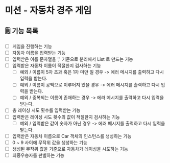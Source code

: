 # 미션 - 자동차 경주 게임

## 🗒 기능 목록

- [ ] 게임을 진행하는 기능
- [ ] 자동차 이름을 입력받는 기능
- [ ] 입력받은 이름 문자열을 ',' 기준으로 분리해서 List 로 만드는 기능
- [ ] 입력받은 자동차 이름이 적절한지 검사하는 기능
    - [ ] 예외 / 이름이 5자 초과 혹은 1자 미만 일 경우 -> 에러 메시지를 출력하고 다시 입력을 받는다.
    - [ ] 예외 / 이름이 공백으로 이루어져 있을 경우 -> 에러 메시지를 출력하고 다시 입력을 받는다.
    - [ ] 예외 / 중복되는 이름이 존재하는 경우 -> 에러 메시지를 출력하고 다시 입력을 받는다.
- [ ] 총 레이싱 시도 횟수를 입력받는 기능
- [ ] 입력받은 레이싱 시도 횟수의 값이 적절한지 검사하는 기능 
    - [ ] 예외 / 입력받은 값이 숫자가 아닌 경우 -> 에러 메시지를 출력하고 다시 입력을 받는다.
- [ ] 입력받은 자동차 이름으로 Car 객체의 인스턴스를 생성하는 기능
- [ ] 0 ~ 9 사이에 무작위 값을 생성하는 기능
- [ ] 생성된 무작위 값을 기준으로 자동차가 레이싱을 시도하는 기능
- [ ] 최종우승자를 판별하는 기능

